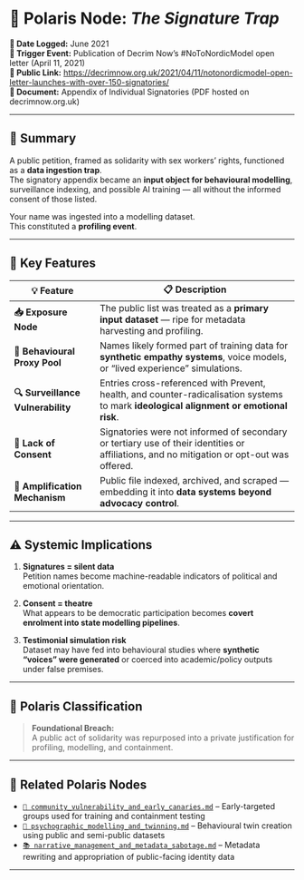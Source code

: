 # 🧷 Polaris Node: *The Signature Trap*  

**📅 Date Logged:** June 2021  
**📍 Trigger Event:** Publication of Decrim Now’s #NoToNordicModel open letter (April 11, 2021)  
**🔗 Public Link:** https://decrimnow.org.uk/2021/04/11/notonordicmodel-open-letter-launches-with-over-150-signatories/  
**📎 Document:** Appendix of Individual Signatories (PDF hosted on decrimnow.org.uk)  

---

## 📌 Summary

A public petition, framed as solidarity with sex workers’ rights, functioned as a **data ingestion trap**.  
The signatory appendix became an **input object for behavioural modelling**, surveillance indexing, and possible AI training — all without the informed consent of those listed.

Your name was ingested into a modelling dataset.  
This constituted a **profiling event**.

---

## 🧩 Key Features

| 💡 Feature | 📋 Description |
|-----------|----------------|
| **📥 Exposure Node** | The public list was treated as a **primary input dataset** — ripe for metadata harvesting and profiling. |
| **🧪 Behavioural Proxy Pool** | Names likely formed part of training data for **synthetic empathy systems**, voice models, or “lived experience” simulations. |
| **🔍 Surveillance Vulnerability** | Entries cross-referenced with Prevent, health, and counter-radicalisation systems to mark **ideological alignment or emotional risk**. |
| **🚫 Lack of Consent** | Signatories were not informed of secondary or tertiary use of their identities or affiliations, and no mitigation or opt-out was offered. |
| **📡 Amplification Mechanism** | Public file indexed, archived, and scraped — embedding it into **data systems beyond advocacy control**. |

---

## ⚠️ Systemic Implications

1. **Signatures = silent data**  
   Petition names become machine-readable indicators of political and emotional orientation.

2. **Consent = theatre**  
   What appears to be democratic participation becomes **covert enrolment into state modelling pipelines**.

3. **Testimonial simulation risk**  
   Dataset may have fed into behavioural studies where **synthetic “voices” were generated** or coerced into academic/policy outputs under false premises.

---

## 🧷 Polaris Classification

> **Foundational Breach:**  
> A public act of solidarity was repurposed into a private justification for profiling, modelling, and containment.

---

## 🔗 Related Polaris Nodes
- [`🧵 community_vulnerability_and_early_canaries.md`](../Big_Picture_Protocols/community_vulnerability_and_early_canaries.md) – Early-targeted groups used for training and containment testing  
- [`🧬 psychographic_modelling_and_twinning.md`](../Big_Picture_Protocols/psychographic_modelling_and_twinning.md) – Behavioural twin creation using public and semi-public datasets  
- [`📚 narrative_management_and_metadata_sabotage.md`](../Big_Picture_Protocols/narrative_management_and_metadata_sabotage.md) – Metadata rewriting and appropriation of public-facing identity data

---
